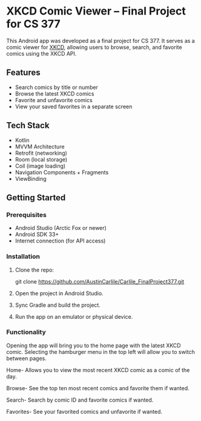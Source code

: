 # XKCD Comic Viewer – Final Project for CS 377

This Android app was developed as a final project for CS 377. It serves as a comic viewer for [XKCD](https://xkcd.com), allowing users to browse, search, and favorite comics using the XKCD API.

## Features

- Search comics by title or number
- Browse the latest XKCD comics
- Favorite and unfavorite comics
- View your saved favorites in a separate screen

## Tech Stack

- Kotlin
- MVVM Architecture
- Retrofit (networking)
- Room (local storage)
- Coil (image loading)
- Navigation Components + Fragments
- ViewBinding

## Getting Started

### Prerequisites

- Android Studio (Arctic Fox or newer)
- Android SDK 33+
- Internet connection (for API access)

### Installation

1. Clone the repo:

   git clone https://github.com/AustinCarlile/Carlile_FinalProject377.git


2. Open the project in Android Studio.

3. Sync Gradle and build the project.
4. Run the app on an emulator or physical device.


### Functionality

Opening the app will bring you to the home page with the latest XKCD comic.
Selecting the hamburger menu in the top left will allow you to switch between pages.

Home- Allows you to view the most recent XKCD comic as a comic of the day.

Browse- See the top ten most recent comics and favorite them if wanted.

Search- Search by comic ID and favorite comics if wanted.

Favorites- See your favorited comics and unfavorite if wanted.






